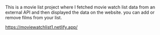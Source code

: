 This is a movie list project where I fetched movie watch list data from an external API and then displayed the data on the website. you can add or remove films from your list.                                                  
  
https://moviewatchlist1.netlify.app/     
 
